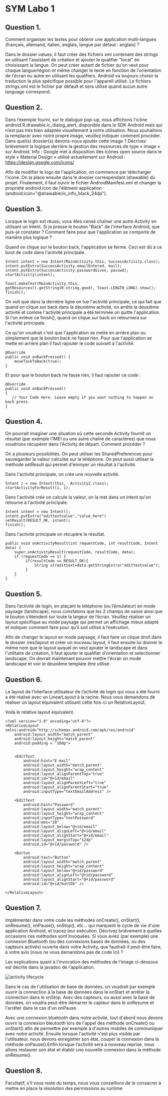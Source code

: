 # SYM Labo 1

## Question 1. 
Comment organiser les textes pour obtenir une application multi-langues (français, allemand, italien, anglais, langue par défaut : anglais) ?

Dans le dossier values, il faut créer des fichiers xml contenant des strings en utilisant l'assistant de création et ajouter le qualifier "local" en choisissant la langue.
On peut créer autant de fichier qu'on veut pour chaque langue/région et même changer le texte en fonction de l'orientation de l'écran ou autre en utilisant les qualifiers.
Android va toujours choisir la traduction la plus spécifique possible pour l'appareil utilisé.
Le fichiers strings.xml est le fichier par défault et sera utilisé quand aucun autre language correspond. 

## Question 2. 
Dans l’exemple fourni, sur le dialogue pop-up, nous affichons l’icône android.R.drawable.ic_dialog_alert, disponible dans le SDK Android mais qui n’est pas très bien adaptée visuellement à notre utilisation. Nous souhaitons la remplacer avec notre propre image, veuillez indiquer comment procéder. Dans quel(s) dossier(s) devons-nous ajouter cette image ? 
Décrivez brièvement la logique derrière la gestion des ressources de type « image » sur Android. Info : Google met à disposition des icônes open source dans le style « Material Design » utilisé actuellement sur Android : https://design.google.com/icons/

Afin de modifier le logo de l'application, on commence par télécharger l'icone. On la place ensuite dans le dossier correspendant (drawable) du projet. Finalement, il faut ouvrir le fichier AndroidManifest.xml et changer la propriété android:icon de l'élément application (android:icon="@drawable/ic_info_black_24dp"). 

## Question 3. 
Lorsque le login est réussi, vous êtes censé chaîner une autre Activity en utilisant un Intent. Si je presse le bouton "Back" de l'interface Android, que puis-je constater ? Comment faire pour que l'application se comporte de manière plus logique ?

Quand on clique sur le bouton back, l'application se ferme. Ceci est dû à ce bout de code dans l'activité principale.

```
Intent intent = new Intent(MainActivity.this, SuccessActivity.class);
intent.putExtra(SuccessActivity.emailEntered, mail);
intent.putExtra(SuccessActivity.passwordGiven, passwd);
startActivity(intent);

Toast.makeText(MainActivity.this, getResources().getString(R.string.good), Toast.LENGTH_LONG).show();
finish();
```

On voit que dans la dernière ligne on tue l'activité principale, ce qui fait que quand on clique sur back dans la deuxième activité, on arrête la deuxième activité et comme l'activité principale a été terminée on quitte l'application. Si l'on enlève ce finish(), quand on clique sur back on retournera sur l'activité principale.

Ce qu'on voudrait c'est que l'application se mette en arrière plan ou simplement que le bouton back ne fasse rien.
Pour que l'application se mette en arrière plan il faut rajouter le code suivant à l'activité:

```
@Override
public void onBackPressed() {
    moveTaskToBack(true);
}
```

Et pour que le bouton back ne fasse rien, il faut rajouter ce code : 

```
@Override
public void onBackPressed() 
{
   // Your Code Here. Leave empty if you want nothing to happen on back press.
}
```

## Question 4. 
On pourrait imaginer une situation où cette seconde Activity fournit un résultat (par exemple l’IMEI ou une autre chaîne de caractères) que nous voudrions récupérer dans l'Activity de départ. Comment procéder ?

On a plusieurs possibilités. On peut utiliser les SharedPreferences pour sauvegarder la valeur calculée sur le téléphone. On peut aussi utiliser la méthode setResult qui permet d'envoyer un résultat à l'activité.  

Dans l'activité principale, on crée une nouvelle activité.
```
Intent i = new Intent(this,  Activity2.class);
startActivityForResult(i, 1);
```

Dans l'activité crée on calcule la valeur, on la met dans un intent qu'on retourne à l'activité principale.
```
Intent intent = new Intent();
intent.putExtra("edittextvalue","value_here")
setResult(RESULT_OK, intent);        
finish();
```

Dans l'activité principale on récupère le résultat.
```
public void onActivityResult(int requestCode, int resultCode, Intent data) {
    super.onActivityResult(requestCode, resultCode, data);
    if (requestCode == 1) {
         if(resultCode == RESULT_OK){
             String stredittext=data.getStringExtra("edittextvalue");
         }     
    }
} 
```

## Question 5. 
Dans l’activité de login, en plaçant le téléphone (ou l’émulateur) en mode paysage (landscape), nous constatons que les 2 champs de saisie ainsi que le bouton s’étendent sur toute la largeur de l’écran. Veuillez réaliser un layout spécifique au mode paysage qui permet un affichage mieux adapté et indiquer comment faire pour qu’il soit utilisé à l’exécution. 

Afin de changer le layout en mode paysage, il faut faire un clique droit dans le dossier /res/layout et créer un nouveau layout, il faut ensuite lui donner le même nom que le layout auquel on veut ajouter le landscape et dans l'utilitaire de création, il faut ajouter le qualifier d'orientation et selectionner landscape. On devrait maintenant pouvoir mettre l'écran on mode landscape et voir le deuxième template être utilisé.


## Question 6. 
Le layout de l’interface utilisateur de l’activité de login qui vous a été fourni a été réalisé avec un LinearLayout à la racine. Nous vous demandons de réaliser un layout équivalent utilisant cette fois-ci un RelativeLayout.

Voilà le relative layout équivalent.
```
<?xml version="1.0" encoding="utf-8"?>
<RelativeLayout xmlns:android="http://schemas.android.com/apk/res/android"
    android:layout_width="match_parent"
    android:layout_height="match_parent"
    android:padding = "10dp">


    <EditText
        android:hint="E-mail"
        android:layout_width="match_parent"
        android:layout_height="wrap_content"
        android:layout_alignParentTop="true"
        android:id="@+id/email"
        android:layout_alignParentLeft="true"
        android:layout_alignParentStart="true"
        android:inputType="textEmailAddress" />

    <EditText
        android:hint="Password"
        android:layout_width="match_parent"
        android:layout_height="wrap_content"
        android:inputType="textPassword"
        android:ems="10"
        android:layout_below="@+id/email"
        android:layout_alignLeft="@+id/email"
        android:layout_alignStart="@+id/email"
        android:layout_marginTop="12dp"
        android:id="@+id/password" />

    <Button
        android:text="Button"
        android:layout_width="match_parent"
        android:layout_height="wrap_content"
        android:layout_below="@+id/password"
        android:layout_alignLeft="@+id/password"
        android:layout_alignStart="@+id/password"
        android:id="@+id/buttOk" />

</RelativeLayout>
```

## Question 7. 
Implémenter dans votre code les méthodes onCreate(), onStart(), onResume(), onPause(), onStop(), etc... qui marquent le cycle de vie d'une application Android, et tracez leur exécution. Décrivez brièvement à quelles occasions ces méthodes sont invoquées. Si vous aviez (par exemple) une connexion Bluetooth (ou des connexions bases de données, ou des capteurs activés) ouverte dans votre Activity, que faudrait-il peut-être faire, à votre avis (nous ne vous demandons pas de code ici) ?

Les explications quant à l'invocation des méthodes de l'image ci-dessous est décrite dans la javadoc de l'application.

![activity lifecycle](http://i.stack.imgur.com/IbhGg.png "Activity lifecycle")

Dans le cas de l'utilisation de base de données, on voudrait par exemple ouvrir la connection à la base de données dans le onStart et arrêter la connection dans le onStop. Avec des capteurs, ou aussi avec la base de données, on voudra peut-être démarrer le capteur dans le onResume et l'arrêter dans le cas d'un onPause.

Avec une connexion bluetooth dans notre activité, tout d'abord nous devons ouvrir la connexion bleutooth lors de l'appel des méthode onCreate() ou onStart() afin de permettre par exemple à d'autres mobiles de communiquer avec notre activité. Ensuite lorsque l'activité n'est plus visible par l'utilisateur, nous devons enregistrer son état, couper la connexion dans la méthode onPause().Enfin lorsque l'activité sera à nouveau reprise, nous allons restaurer son état et établir une nouvelle connexion dans la méthode onResume().  

## Question 8.
Facultatif, s’il vous reste du temps, nous vous conseillons de le consacrer à mettre en place la résolution
des permissions au runtime
